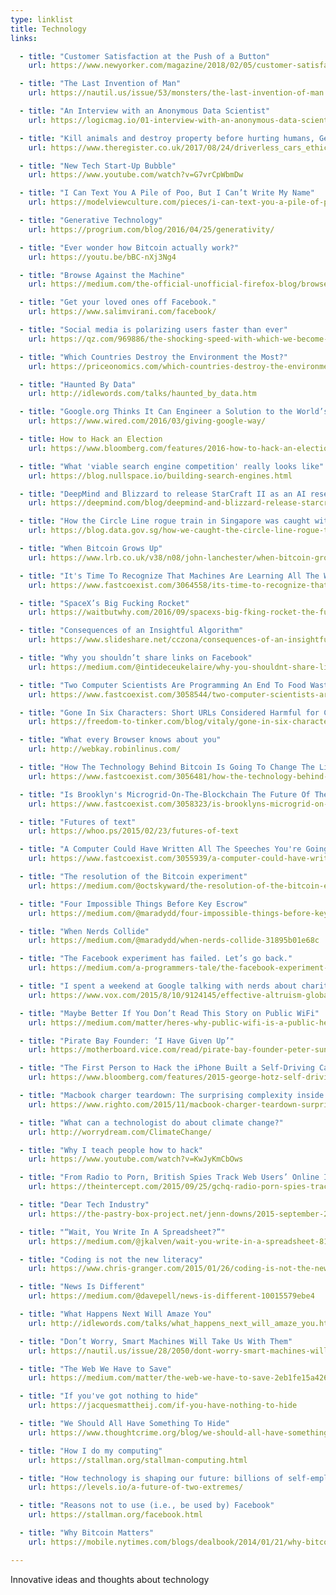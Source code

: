 ```yaml
---
type: linklist
title: Technology
links:

  - title: "Customer Satisfaction at the Push of a Button"
    url: https://www.newyorker.com/magazine/2018/02/05/customer-satisfaction-at-the-push-of-a-button

  - title: "The Last Invention of Man"
    url: https://nautil.us/issue/53/monsters/the-last-invention-of-man

  - title: "An Interview with an Anonymous Data Scientist"
    url: https://logicmag.io/01-interview-with-an-anonymous-data-scientist/

  - title: "Kill animals and destroy property before hurting humans, Germany tells future self-driving cars"
    url: https://www.theregister.co.uk/2017/08/24/driverless_cars_ethics_laws_germany/

  - title: "New Tech Start-Up Bubble"
    url: https://www.youtube.com/watch?v=G7vrCpWbmDw

  - title: "I Can Text You A Pile of Poo, But I Can’t Write My Name"
    url: https://modelviewculture.com/pieces/i-can-text-you-a-pile-of-poo-but-i-cant-write-my-name

  - title: "Generative Technology"
    url: https://progrium.com/blog/2016/04/25/generativity/

  - title: "Ever wonder how Bitcoin actually work?"
    url: https://youtu.be/bBC-nXj3Ng4

  - title: "Browse Against the Machine"
    url: https://medium.com/the-official-unofficial-firefox-blog/browse-against-the-machine-e793c0fee917

  - title: "Get your loved ones off Facebook."
    url: https://www.salimvirani.com/facebook/

  - title: "Social media is polarizing users faster than ever"
    url: https://qz.com/969886/the-shocking-speed-with-which-we-become-polarized-online/

  - title: "Which Countries Destroy the Environment the Most?"
    url: https://priceonomics.com/which-countries-destroy-the-environment-the-most/

  - title: "Haunted By Data"
    url: http://idlewords.com/talks/haunted_by_data.htm

  - title: "Google.org Thinks It Can Engineer a Solution to the World’s Woes"
    url: https://www.wired.com/2016/03/giving-google-way/

  - title: How to Hack an Election
    url: https://www.bloomberg.com/features/2016-how-to-hack-an-election/

  - title: "What 'viable search engine competition' really looks like"
    url: https://blog.nullspace.io/building-search-engines.html

  - title: "DeepMind and Blizzard to release StarCraft II as an AI research environment"
    url: https://deepmind.com/blog/deepmind-and-blizzard-release-starcraft-ii-ai-research-environment/

  - title: "How the Circle Line rogue train in Singapore was caught with data"
    url: https://blog.data.gov.sg/how-we-caught-the-circle-line-rogue-train-with-data-79405c86ab6a#.rh75p125v

  - title: "When Bitcoin Grows Up"
    url: https://www.lrb.co.uk/v38/n08/john-lanchester/when-bitcoin-grows-up

  - title: "It's Time To Recognize That Machines Are Learning All The Wrong Things"
    url: https://www.fastcoexist.com/3064558/its-time-to-recognize-that-machines-are-learning-all-the-wrong-things

  - title: "SpaceX’s Big Fucking Rocket"
    url: https://waitbutwhy.com/2016/09/spacexs-big-fking-rocket-the-full-story.html

  - title: "Consequences of an Insightful Algorithm"
    url: https://www.slideshare.net/cczona/consequences-of-an-insightful-algorithm

  - title: "Why you shouldn’t share links on Facebook"
    url: https://medium.com/@intideceukelaire/why-you-shouldnt-share-links-on-facebook-f317ba4aa58b

  - title: "Two Computer Scientists Are Programming An End To Food Waste In Chicago"
    url: https://www.fastcoexist.com/3058544/two-computer-scientists-are-programming-an-end-to-food-waste-in-chicago

  - title: "Gone In Six Characters: Short URLs Considered Harmful for Cloud Services"
    url: https://freedom-to-tinker.com/blog/vitaly/gone-in-six-characters-short-urls-considered-harmful-for-cloud-services/

  - title: "What every Browser knows about you"
    url: http://webkay.robinlinus.com/

  - title: "How The Technology Behind Bitcoin Is Going To Change The Lives Of The Bottom Billion"
    url: https://www.fastcoexist.com/3056481/how-the-technology-behind-bitcoin-is-going-to-change-the-lives-of-the-bottom-billion

  - title: "Is Brooklyn's Microgrid-On-The-Blockchain The Future Of The Electric System?"
    url: https://www.fastcoexist.com/3058323/is-brooklyns-microgrid-on-the-blockchain-the-future-of-the-electric-system

  - title: "Futures of text"
    url: https://whoo.ps/2015/02/23/futures-of-text

  - title: "A Computer Could Have Written All The Speeches You're Going To Hear Before The Election"
    url: https://www.fastcoexist.com/3055939/a-computer-could-have-written-all-the-speeches-youre-going-to-hear-before-the-election

  - title: "The resolution of the Bitcoin experiment"
    url: https://medium.com/@octskyward/the-resolution-of-the-bitcoin-experiment-dabb30201f7

  - title: "Four Impossible Things Before Key Escrow"
    url: https://medium.com/@maradydd/four-impossible-things-before-key-escrow-85478d949502

  - title: "When Nerds Collide"
    url: https://medium.com/@maradydd/when-nerds-collide-31895b01e68c

  - title: "The Facebook experiment has failed. Let’s go back."
    url: https://medium.com/a-programmers-tale/the-facebook-experiment-has-failed-lets-go-back-f7b8c66109ea

  - title: "I spent a weekend at Google talking with nerds about charity. I came away … worried."
    url: https://www.vox.com/2015/8/10/9124145/effective-altruism-global-ai

  - title: "Maybe Better If You Don’t Read This Story on Public WiFi"
    url: https://medium.com/matter/heres-why-public-wifi-is-a-public-health-hazard-dd5b8dcb55e6

  - title: "Pirate Bay Founder: ‘I Have Given Up’"
    url: https://motherboard.vice.com/read/pirate-bay-founder-peter-sunde-i-have-given-up

  - title: "The First Person to Hack the iPhone Built a Self-Driving Car"
    url: https://www.bloomberg.com/features/2015-george-hotz-self-driving-car/

  - title: "Macbook charger teardown: The surprising complexity inside Apple's power adapter"
    url: https://www.righto.com/2015/11/macbook-charger-teardown-surprising.html

  - title: "What can a technologist do about climate change?"
    url: http://worrydream.com/ClimateChange/

  - title: "Why I teach people how to hack"
    url: https://www.youtube.com/watch?v=KwJyKmCbOws

  - title: "From Radio to Porn, British Spies Track Web Users’ Online Identities"
    url: https://theintercept.com/2015/09/25/gchq-radio-porn-spies-track-web-users-online-identities/

  - title: "Dear Tech Industry"
    url: https://the-pastry-box-project.net/jenn-downs/2015-september-24

  - title: "“Wait, You Write In A Spreadsheet?”"
    url: https://medium.com/@jkalven/wait-you-write-in-a-spreadsheet-814272c02ff8

  - title: "Coding is not the new literacy"
    url: https://www.chris-granger.com/2015/01/26/coding-is-not-the-new-literacy/

  - title: "News Is Different"
    url: https://medium.com/@davepell/news-is-different-10015579ebe4

  - title: "What Happens Next Will Amaze You"
    url: http://idlewords.com/talks/what_happens_next_will_amaze_you.htm

  - title: "Don’t Worry, Smart Machines Will Take Us With Them"
    url: https://nautil.us/issue/28/2050/dont-worry-smart-machines-will-take-us-with-them

  - title: "The Web We Have to Save"
    url: https://medium.com/matter/the-web-we-have-to-save-2eb1fe15a426

  - title: "If you've got nothing to hide"
    url: https://jacquesmattheij.com/if-you-have-nothing-to-hide

  - title: "We Should All Have Something To Hide"
    url: https://www.thoughtcrime.org/blog/we-should-all-have-something-to-hide/

  - title: "How I do my computing"
    url: https://stallman.org/stallman-computing.html

  - title: "How technology is shaping our future: billions of self-employed makers and a few mega corporations"
    url: https://levels.io/a-future-of-two-extremes/

  - title: "Reasons not to use (i.e., be used by) Facebook"
    url: https://stallman.org/facebook.html

  - title: "Why Bitcoin Matters"
    url: https://mobile.nytimes.com/blogs/dealbook/2014/01/21/why-bitcoin-matters/

---
```


Innovative ideas and thoughts about technology
